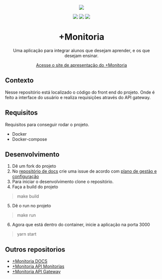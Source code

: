 
<p align= "center"><img src="https://imgur.com/6foNNzk.png"></p>

<p align= "center">
<a><img src="https://travis-ci.org/fga-eps-mds/2019.1-MaisMonitoria-FrontEnd.svg?branch=develop"></a>
<a><img src="https://codecov.io/gh/fga-eps-mds/2019.1-MaisMonitoria-FrontEnd/branch/develop/graph/badge.svg"></a>
<a><img src="https://img.shields.io/badge/license-GLP--3.0-red.svg"></a>
</p>

<h1 align="center"> +Monitoria </h1>
<p align="center"> Uma aplicação para integrar alunos que desejam aprender, e os que desejam ensinar.</p>

<p align="center">
  <a href="https://fga-eps-mds.github.io/2019.1-MaisMonitoria/">Acesse o site de apresentação do +Monitoria</a>
</p>

## Contexto
Nesse repositório está localizado o código do front end do projeto. Onde é feito a interface do usuário e realiza requisições através do API gateway.

## Requisitos
Requisitos para conseguir rodar o projeto.
 - Docker
 - Docker-compose
## Desenvolvimento
1. Dê um fork do projeto
2. No [repositório de docs](https://github.com/fga-eps-mds/2019.1-MaisMonitoria) crie uma issue de acordo com  [plano de gestão e configuração](https://fga-eps-mds.github.io/2019.1-MaisMonitoria/docs/plano-gcs) 
3. Para iniciar o desenvolvimento clone o repositório.
4. Faça a build do projeto 
> make build
5. Dê o run no projeto
> make run
6. Agora que está dentro do container, inicie a aplicação na porta 3000
> yarn start


## Outros repositorios
* [+Monitoria DOCS](https://github.com/fga-eps-mds/2019.1-MaisMonitoria)
* [+Monitoria API Monitorias](https://github.com/fga-eps-mds/2019.1-MaisMonitoria-ApiMonitorias)
* [+Monitoria API Gateway](https://github.com/fga-eps-mds/2019.1-MaisMonitoria-api)

